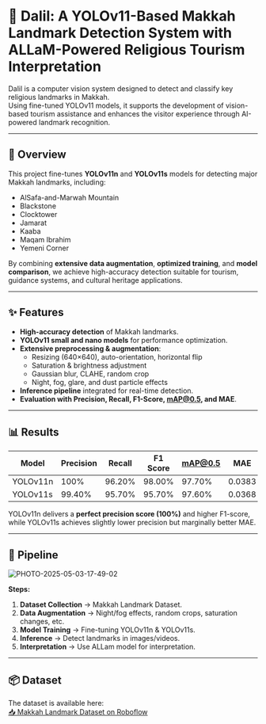 # 🕋 Dalil: A YOLOv11-Based Makkah Landmark Detection System with ALLaM-Powered Religious Tourism Interpretation

Dalil is a computer vision system designed to detect and classify key religious landmarks in Makkah.  
Using fine-tuned YOLOv11 models, it supports the development of vision-based tourism assistance and enhances the visitor experience through AI-powered landmark recognition.

---

## 📖 Overview
This project fine-tunes **YOLOv11n** and **YOLOv11s** models for detecting major Makkah landmarks, including:
- AlSafa-and-Marwah Mountain
- Blackstone
- Clocktower
- Jamarat
- Kaaba
- Maqam Ibrahim
- Yemeni Corner

By combining **extensive data augmentation**, **optimized training**, and **model comparison**, we achieve high-accuracy detection suitable for tourism, guidance systems, and cultural heritage applications.

---

## ✨ Features
- **High-accuracy detection** of Makkah landmarks.
- **YOLOv11 small and nano models** for performance optimization.
- **Extensive preprocessing & augmentation**:
  - Resizing (640×640), auto-orientation, horizontal flip
  - Saturation & brightness adjustment
  - Gaussian blur, CLAHE, random crop
  - Night, fog, glare, and dust particle effects
- **Inference pipeline** integrated for real-time detection.
- **Evaluation with Precision, Recall, F1-Score, mAP@0.5, and MAE**.

---

## 📊 Results

| Model    | Precision | Recall  | F1 Score | mAP@0.5 | MAE     |
|----------|-----------|---------|----------|---------|---------|
| YOLOv11n | 100%      | 96.20%  | 98.00%   | 97.70%  | 0.0383  |
| YOLOv11s | 99.40%    | 95.70%  | 95.70%   | 97.60%  | 0.0368  |

YOLOv11n delivers a **perfect precision score (100%)** and higher F1-score, while YOLOv11s achieves slightly lower precision but marginally better MAE.

---

## 📂 Pipeline
![PHOTO-2025-05-03-17-49-02](https://github.com/user-attachments/assets/12b22938-c361-4c5e-a0f9-3aef0da8b005)


**Steps:**
1. **Dataset Collection** → Makkah Landmark Dataset.
2. **Data Augmentation** → Night/fog effects, random crops, saturation changes, etc.
3. **Model Training** → Fine-tuning YOLOv11n & YOLOv11s.
4. **Inference** → Detect landmarks in images/videos.
5. **Interpretation** → Use ALLam model for interpretation.

---

## 📦 Dataset
The dataset is available here:  
[📥 Makkah Landmark Dataset on Roboflow](https://universe.roboflow.com/makkah-landmarks/makkah-landmarkd)



